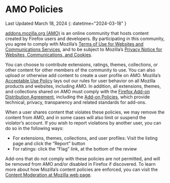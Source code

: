 # AMO Policies

Last Updated March 18, 2024
{: datetime="2024-03-18" }

[addons.mozilla.org (AMO)](https://addons.mozilla.org/) is an online community that hosts content created by Firefox users and developers. By participating in this community, you agree to comply with Mozilla’s [Terms of Use for Websites and Communications Services](https://www.mozilla.org/about/legal/terms/mozilla/), and to be subject to Mozilla’s [Privacy Notice for Websites, Communications, and Cookies](https://www.mozilla.org/privacy/websites/).

You can choose to contribute extensions, ratings, themes, collections, or other content for other members of the community to use. You can also upload or otherwise add content to create a user profile on AMO.  Mozilla’s [Acceptable Use Policy](https://www.mozilla.org/about/legal/acceptable-use/) lays out our rules for user behavior on all Mozilla products and websites, including AMO. In addition, all extensions, themes, and collections shared on AMO must comply with the [Firefox Add-on Distribution Agreement](https://extensionworkshop.com/documentation/publish/firefox-add-on-distribution-agreement/), including the [Add-on Policies](https://extensionworkshop.com/documentation/publish/add-on-policies/), which provide technical, privacy, transparency and related standards for add-ons.

When a user shares content that violates these policies, we may remove the content from AMO, and in some cases will also limit or suspend the violator’s account. If you wish to report violations by another user, you can do so in the following ways:

- For extensions, themes, collections, and user profiles: Visit the listing page and click the “Report” button
- For ratings: click the “Flag” link, at the bottom of the review

Add-ons that do not comply with these policies are not permitted, and will be removed from AMO and/or disabled in Firefox if discovered. To learn more about how Mozilla’s content policies are enforced, you can visit the [Content Moderation at Mozilla web page](https://www.mozilla.org/about/legal/content-moderation).
